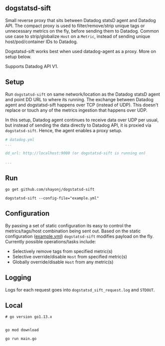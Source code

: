 ## dogstatsd-sift

Small reverse proxy that sits between Datadog statsD agent and Datadog API. The compact proxy is used to filter/remove/strip unique tags or unnecessary metrics on the fly, before sending them to Datadog. Common use case to strip/globalize `Host` on a `Metric`, instead of sending unique host/pod/container IDs to Datadog.

Dogstatsd-sift works best when used datadog-agent as a proxy. More on setup below.

Supports Datadog API V1.

## Setup

Run `dogstatsd-sift` on same network/location as the Datadog statsD agent and point DD URL to where its running. The exchange between Datadog agent and dogstatsd-sift happens over TCP (instead of UDP). This doesn't replace or touch any of the metrics ingestion that happens over UDP.

In this setup, Datadog agent continues to receive data over UDP per usual, but instead of sending the data directly to Datadog API, it is proxied via `dogstatsd-sift`. Hence, the agent enables a proxy setup.

```yaml
# datadog.yml
...

dd_url: http://localhost:9000 (or dogstatsd-sift is running on)

...
```

## Run

```
go get github.com/shayonj/dogstatsd-sift

dogstatsd-sift --config-file="example.yml"
```

## Configuration

By passing a set of static configuration its easy to control the metrics/tags/host combination being sent out. Based on the static configuration ([example.yml](example.yml)) `dogstatsd-sift` modifies payload on the fly. Currently possible operations/tasks include:

- Selectively remove tags from specified metric(s)
- Selective override/disable `Host` from specified metric(s)
- Globally override/disable `Host` from any metric(s)

## Logging

Logs for each request goes into `dogstatsd_sift_request.log` and `STDOUT`.

## Local

```
# go version go1.13.x


go mod download

go run main.go
```
